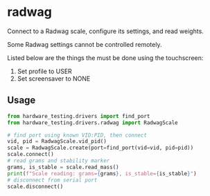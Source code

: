 # radwag

Connect to a Radwag scale, configure its settings, and read weights.

Some Radwag settings cannot be controlled remotely.

Listed below are the things the must be done using the touchscreen:

1.  Set profile to USER
2.  Set screensaver to NONE

## Usage

```python
from hardware_testing.drivers import find_port
from hardware_testing.drivers.radwag import RadwagScale

# find port using known VID:PID, then connect
vid, pid = RadwagScale.vid_pid()
scale = RadwagScale.create(port=find_port(vid=vid, pid=pid))
scale.connect()
# read grams and stability marker
grams, is_stable = scale.read_mass()
print(f"Scale reading: grams={grams}, is_stable={is_stable}")
# disconnect from serial port
scale.disconnect()
```

